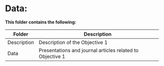 # Data:

**This folder contains the following:**

Folder |  Description
--- | ---
Description | Description of the Objective 1
Data | Presentations and journal articles related to Objective 1

